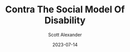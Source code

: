 ---
layout: podcast
title: "Contra The Social Model Of Disability"
author: Scott Alexander
description: https://astralcodexten.substack.com/p/contra-the-social-model-of-disability
date: 2023-07-14
length: 4691449
duration: 1173
guid: contra-the-social-model-of-disability
---